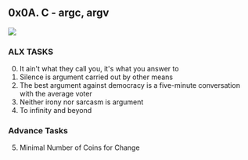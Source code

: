 ## 0x0A. C - argc, argv

<img src="https://img.wonderhowto.com/img/24/09/63586443359292/0/security-oriented-c-tutorial-0x11-command-line-arguments.w1456.jpg" >

### ALX TASKS

0. It ain't what they call you, it's what you answer to
1. Silence is argument carried out by other means
2. The best argument against democracy is a five-minute conversation with the average voter
3. Neither irony nor sarcasm is argument
4. To infinity and beyond

### Advance Tasks
5. Minimal Number of Coins for Change
